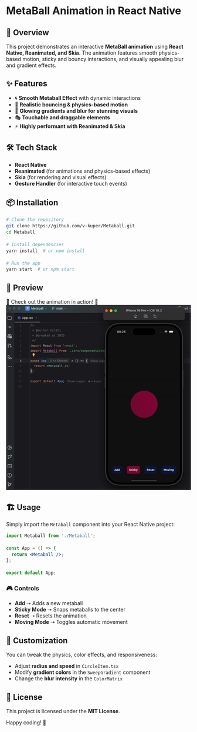 # MetaBall Animation in React Native

## 🚀 Overview
This project demonstrates an interactive **MetaBall animation** using **React Native, Reanimated, and Skia**. The animation features smooth physics-based motion, sticky and bouncy interactions, and visually appealing blur and gradient effects.

## ✨ Features
- 🌀 **Smooth Metaball Effect** with dynamic interactions
- 🔄 **Realistic bouncing & physics-based motion**
- 🎨 **Glowing gradients and blur for stunning visuals**
- 🎭 **Touchable and draggable elements**
- ⚡ **Highly performant with Reanimated & Skia**

## 🛠️ Tech Stack
- **React Native**
- **Reanimated** (for animations and physics-based effects)
- **Skia** (for rendering and visual effects)
- **Gesture Handler** (for interactive touch events)

## 📦 Installation
```sh
# Clone the repository
git clone https://github.com/v-kuper/Metaball.git
cd Metaball

# Install dependencies
yarn install  # or npm install

# Run the app
yarn start  # or npm start
```

## 📸 Preview
🚀 Check out the animation in action! 🎥 ![Demo Animation](./assets/demo.gif)

## 🏗️ Usage
Simply import the `Metaball` component into your React Native project:

```jsx
import Metaball from './Metaball';

const App = () => {
  return <Metaball />;
};

export default App;
```

### 🎮 Controls
- **Add** ➝ Adds a new metaball
- **Sticky Mode** ➝ Snaps metaballs to the center
- **Reset** ➝ Resets the animation
- **Moving Mode** ➝ Toggles automatic movement

## 🎨 Customization
You can tweak the physics, color effects, and responsiveness:

- Adjust **radius and speed** in `CircleItem.tsx`
- Modify **gradient colors** in the `SweepGradient` component
- Change the **blur intensity** in the `ColorMatrix`

## 📝 License
This project is licensed under the **MIT License**.

Happy coding! 🚀


